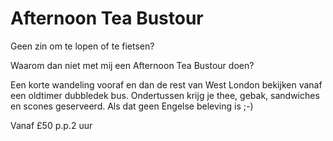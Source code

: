 # Afternoon Tea Bustour

<span class="lead">Geen zin om te lopen of te fietsen?</span>

Waarom dan niet met mij een Afternoon Tea Bustour doen?

Een korte wandeling vooraf en dan de rest van West London bekijken vanaf een
oldtimer dubbledek bus. Ondertussen krijg je thee, gebak, sandwiches en scones
geserveerd. Als dat geen Engelse beleving is ;-)

Vanaf <span class="price">£50 p.p.</span><span class="duration">2 uur</span>
